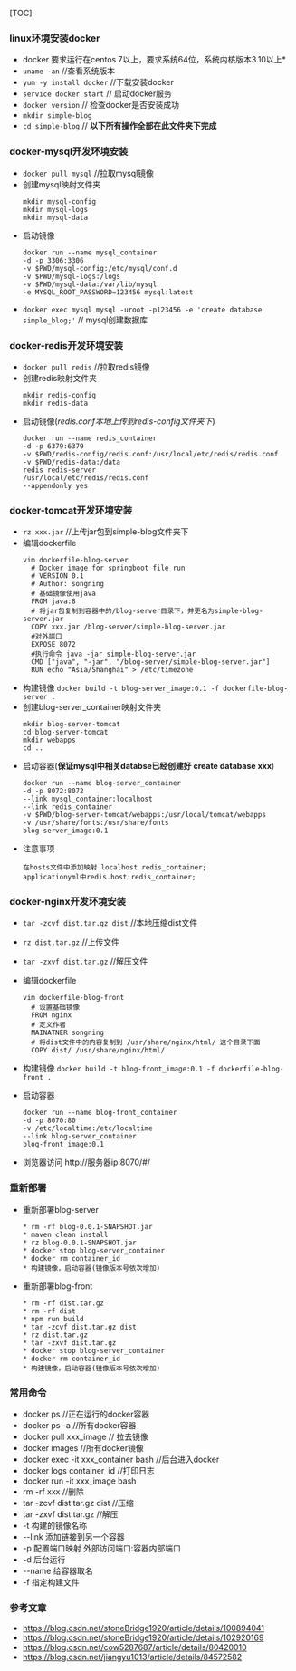 [TOC]

### linux环境安装docker
* docker 要求运行在centos 7以上，要求系统64位，系统内核版本3.10以上*
* `uname -an` //查看系统版本
* `yum -y install docker` //下载安装docker
* `service docker start` // 启动docker服务
* `docker version` // 检查docker是否安装成功
* `mkdir simple-blog`
* `cd simple-blog` // **以下所有操作全部在此文件夹下完成**

### docker-mysql开发环境安装
* `docker pull mysql` //拉取mysql镜像
* 创建mysql映射文件夹
  ```
  mkdir mysql-config
  mkdir mysql-logs
  mkdir mysql-data
  ```
* 启动镜像
  ```
  docker run --name mysql_container  
  -d -p 3306:3306 
  -v $PWD/mysql-config:/etc/mysql/conf.d 
  -v $PWD/mysql-logs:/logs 
  -v $PWD/mysql-data:/var/lib/mysql 
  -e MYSQL_ROOT_PASSWORD=123456 mysql:latest
  ```
* `docker exec mysql mysql -uroot -p123456 -e 'create database simple_blog;'` // mysql创建数据库

### docker-redis开发环境安装
* `docker pull redis` //拉取redis镜像
* 创建redis映射文件夹
  ```
  mkdir redis-config
  mkdir redis-data
  ```
* 启动镜像(*redis.conf本地上传到redis-config文件夹下*)
  ```
  docker run --name redis_container
  -d -p 6379:6379
  -v $PWD/redis-config/redis.conf:/usr/local/etc/redis/redis.conf 
  -v $PWD/redis-data:/data 
  redis redis-server   
  /usr/local/etc/redis/redis.conf 
  --appendonly yes
  ```

### docker-tomcat开发环境安装
* `rz xxx.jar` //上传jar包到simple-blog文件夹下
* 编辑dockerfile
  ```
  vim dockerfile-blog-server
    # Docker image for springboot file run
    # VERSION 0.1
    # Author: songning
    # 基础镜像使用java
    FROM java:8
    # 将jar包复制到容器中的/blog-server目录下，并更名为simple-blog-server.jar
    COPY xxx.jar /blog-server/simple-blog-server.jar
    #对外端口
    EXPOSE 8072
    #执行命令 java -jar simple-blog-server.jar
    CMD ["java", "-jar", "/blog-server/simple-blog-server.jar"] 
    RUN echo "Asia/Shanghai" > /etc/timezone
  ```
* 构建镜像
`docker build -t blog-server_image:0.1 -f dockerfile-blog-server .`
* 创建blog-server_container映射文件夹
  ```
  mkdir blog-server-tomcat
  cd blog-server-tomcat
  mkdir webapps
  cd ..
  ```
* 启动容器(**保证mysql中相关databse已经创建好 create database xxx**)
  ```
  docker run --name blog-server_container 
  -d -p 8072:8072
  --link mysql_container:localhost 
  --link redis_container
  -v $PWD/blog-server-tomcat/webapps:/usr/local/tomcat/webapps
  -v /usr/share/fonts:/usr/share/fonts
  blog-server_image:0.1
  ```
* 注意事项
  ```
  在hosts文件中添加映射 localhost redis_container;
  applicationyml中redis.host:redis_container;
  ```

### docker-nginx开发环境安装
* `tar -zcvf dist.tar.gz dist` //本地压缩dist文件

* `rz dist.tar.gz` //上传文件

* `tar -zxvf dist.tar.gz` //解压文件

* 编辑dockerfile
  ```
  vim dockerfile-blog-front
    # 设置基础镜像
    FROM nginx
    # 定义作者
    MAINATNER songning
    # 将dist文件中的内容复制到 /usr/share/nginx/html/ 这个目录下面
    COPY dist/ /usr/share/nginx/html/
  ```
  
* 构建镜像
  `docker build -t blog-front_image:0.1 -f dockerfile-blog-front .`
  
* 启动容器
  ```
  docker run --name blog-front_container 
  -d -p 8070:80
  -v /etc/localtime:/etc/localtime
  --link blog-server_container
  blog-front_image:0.1
  ```
  
* 浏览器访问 http://服务器ip:8070/#/

### 重新部署
* 重新部署blog-server
  ```
  * rm -rf blog-0.0.1-SNAPSHOT.jar
  * maven clean install
  * rz blog-0.0.1-SNAPSHOT.jar
  * docker stop blog-server_container
  * docker rm container_id
  * 构建镜像，启动容器(镜像版本号依次增加)
  ```
* 重新部署blog-front 
  
  ```
  * rm -rf dist.tar.gz
  * rm -rf dist
  * npm run build
  * tar -zcvf dist.tar.gz dist
  * rz dist.tar.gz
  * tar -zxvf dist.tar.gz
  * docker stop blog-server_container
  * docker rm container_id
  * 构建镜像，启动容器(镜像版本号依次增加)
  ```

### 常用命令
* docker ps //正在运行的docker容器
* docker ps -a //所有docker容器
* docker pull xxx_image // 拉去镜像
* docker images //所有docker镜像
* docker exec -it xxx_container bash //后台进入docker
* docker logs container_id //打印日志
* docker run -it xxx_image bash
* rm -rf xxx //删除
* tar -zcvf dist.tar.gz dist //压缩
* tar -zxvf dist.tar.gz //解压
* -t 构建的镜像名称
* --link 添加链接到另一个容器
* -p 配置端口映射 外部访问端口:容器内部端口
* -d 后台运行
* --name 给容器取名
* -f 指定构建文件

### 参考文章
* https://blog.csdn.net/stoneBridge1920/article/details/100894041
* https://blog.csdn.net/stoneBridge1920/article/details/102920169
* https://blog.csdn.net/cow5287687/article/details/80420010
* https://blog.csdn.net/jiangyu1013/article/details/84572582